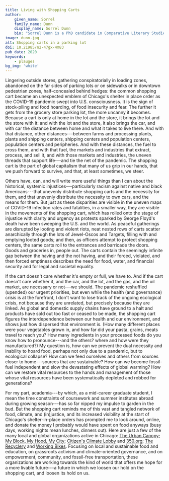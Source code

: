 ```yaml
---
title: Living with Shopping Carts
author:
    given_name: Sorrel
    family_name: Dunn
    display_name: Sorrel Dunn
    bio: "Sorrel Dunn is a PhD candidate in Comparative Literary Studies and German at Northwestern University. Her research focuses on color and color theory to examine human-environment relations in German and Austrian literature since 1800."
image: dunn.jpg
alt: Shopping carts in a parking lot
doi: 10.21985/n2-47gx-4m83
pub_date: 2020
keywords:
    - plauges
bg_img: 'white'
---
```


Lingering outside stores, gathering conspiratorially in loading zones, abandoned on the far sides of parking lots or on sidewalks or in downtown pedestrian zones, half-concealed behind hedges: the common shopping cart became an unexpected emblem of Chicago's shelter in place order as the COVID-19 pandemic swept into U.S. consciousness. It is the sign of stock-piling and food hoarding, of food insecurity and fear. The further it gets from the grocery store parking lot, the more uncanny it becomes. Because a cart is only at home in the lot and the store, it brings the lot and the store with it: and with the lot and the store, it also brings the car, and with car the distance between home and what it takes to live there. And with that distance, other distances---between farms and processing plants, plants and shipping centers, shipping centers and population centers, population centers and peripheries. And with these distances, the fuel to cross them, and with that fuel, the markets and industries that extract, process, and sell it, and with those markets and industries, the uneven threads that support life---and tie the net of the pandemic. The shopping cart is the part of global capitalism that many of us grip in our hands, that we push forward to survive, and that, at least sometimes, we steer.

Others have, can, and will write more useful things than I can about the historical, systemic injustices---particularly racism against native and black Americans---that unevenly distribute shopping carts and the necessity for them, and that unevenly distribute the necessity to own cars, and the means for them. But just as these disparities are visible in the uneven maps of COVID-19 infection rates and fatalities, in a smaller way, they are visible in the movements of the shopping cart, which has rolled onto the stage of injustice with clarity and urgency as protests sparked by George Floyd's death have been sweeping the U.S. and the world. As peaceful gatherings are disrupted by looting and violent riots, neat nested rows of carts scatter anarchically through the lots of Jewel-Oscos and Targets, filling with and emptying looted goods; and then, as officers attempt to protect shopping centers, the same carts roll to the entrances and barricade the doors. Goods and groceries in, people out. The carts contain the seemingly infinite gap between the having and the not having, and their forced, violated, and then forced emptiness describes the need for food, water, and financial security and for legal and societal equality.

If the cart doesn't care whether it's empty or full, we have to. And if the cart doesn't care whether it, and the car, and the lot, and the gas, and the oil market, are necessary or not---we should. The pandemic reshuffled (upended) our urgent priorities, but even while the health (and governance) crisis is at the forefront, I don't want to lose track of the ongoing ecological crisis, not because they are unrelated, but precisely because they are linked. As global and domestic supply chains have ground to a halt and products have sold out too fast or ceased to be made, the shopping cart figures the interdependence between our health and our environment, and shows just how dispersed that environment is. (How many different places were your vegetables grown in, and how far did your pasta, grains, meats travel to reach you? How many ingredients in your processed foods do you know how to pronounce---and the others? where and how were they manufactured?) My question is, how can we prevent the dual necessity and inability to hoard food, perhaps not only due to a pandemic, but to ecological collapse? How can we feed ourselves and others from sources closer to home---sources that are sustainable? How can we become fossil-fuel independent and slow the devastating effects of global warming? How can we restore vital resources to the hands and management of those whose vital resources have been systematically depleted and robbed for generations?

For my part, academia---by which, as a mid-career graduate student, I mean the time constraints of coursework and summer institutes abroad during growing season---has so far nipped my impulse to garden in the bud. But the shopping cart reminds me of this vast and tangled network of food, climate, and (in)justice, and its increased visibility at the start of Chicago's shelter-in-place orders has prompted me to look around, online, and donate the money I probably would have spent on food anyways (busy days, working nights mean lunches, dinners out). Here are just a few of the many local and global organizations active in Chicago: [The Urban Canopy](http://www.theurbancanopy.org/home); [My Block, My Hood, My City](https://www.formyblock.org/); [Citizen's Climate Lobby](https://citizensclimatelobby.org/) and [350.org](https://350.org/); [The Recyclery](https://www.therecyclery.org/) and [Working Bikes](https://workingbikes.org/). Focusing on local and sustainable food and education, on grassroots activism and climate-oriented governance, and on empowerment, community, and fossil-free transportation, these organizations are working towards the kind of world that offers me hope for a more livable future---a future in which we loosen our hold on the shopping cart, and loosen its hold on us.

